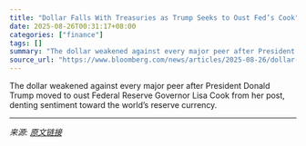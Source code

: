 ```yaml
---
title: "Dollar Falls With Treasuries as Trump Seeks to Oust Fed’s Cook"
date: 2025-08-26T00:31:17+08:00
categories: ["finance"]
tags: []
summary: "The dollar weakened against every major peer after President Donald Trump moved to oust Federal Reserve Governor Lisa Cook from her post, denting sentiment toward the world’s reserve currency."
source_url: "https://www.bloomberg.com/news/articles/2025-08-26/dollar-falls-with-treasuries-as-trump-seeks-to-oust-fed-s-cook"
---
```


The dollar weakened against every major peer after President Donald Trump moved to oust Federal Reserve Governor Lisa Cook from her post, denting sentiment toward the world’s reserve currency.

---

*来源: [原文链接](https://www.bloomberg.com/news/articles/2025-08-26/dollar-falls-with-treasuries-as-trump-seeks-to-oust-fed-s-cook)*
